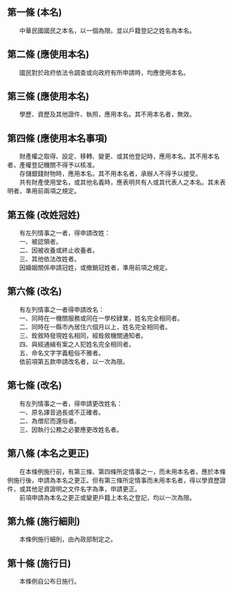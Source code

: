 第一條 (本名)
-------------
　　中華民國國民之本名，以一個為限。並以戶籍登記之姓名為本名。  


第二條 (應使用本名)
-------------------
　　國民對於政府依法令調查或向政府有所申請時，均應使用本名。  


第三條 (應使用本名)
-------------------
　　學歷、資歷及其他證件、執照，應用本名。其不用本名者，無效。  


第四條 (應使用本名事項)
-----------------------
　　財產權之取得、設定、移轉、變更、或其他登記時，應用本名。其不用本名者，產權登記機關不得予以核准。  
　　存儲銀錢財物時，應用本名。其不用本名者，承辦人不得予以接受。  
　　共有財產使用堂名，或其他名義時，應表明共有人或其代表人之本名。其未表明者，準用前兩項之規定。  


第五條 (改姓冠姓)
-----------------
　　有左列情事之一者，得申請改姓：  
　　一、被認領者。  
　　二、因被收養或終止收養者。  
　　三、其他依法改姓者。  
　　因婚姻關係申請冠姓，或撤銷冠姓者，準用前項之規定。  


第六條 (改名)
-------------
　　有左列情事之一者得申請改名：  
　　一、同時在一機關服務或同在一學校肄業，姓名完全相同者。  
　　二、同時在一縣市內居住六個月以上，姓名完全相同者。  
　　三、銓敘時發現姓名相同，經銓敘機關通知者。  
　　四、與經通緝有案之人犯姓名完全相同者。  
　　五、命名文字字義粗俗不雅者。  
　　依前項第五款申請改名者，以一次為限。  


第七條 (改名)
-------------
　　有左列情事之一者，得申請更改姓名：  
　　一、原名譯音過長或不正確者。  
　　二、為僧尼而還俗者。  
　　三、因執行公務之必要應更改姓名者。  


第八條 (本名之更正)
-------------------
　　在本條例施行前，有第三條、第四條所定情事之一，而未用本名者，應於本條例施行後，申請為本名之更正。但有第三條所定情事而未用本名者，得以學資歷證件，或其他足資證明之文件名字為準，申請更正。  
　　前項申請為本名之更正或變更戶籍上本名之登記，均以一次為限。  


第九條 (施行細則)
-----------------
　　本條例施行細則，由內政部制定之。  


第十條 (施行日)
---------------
　　本條例自公布日施行。